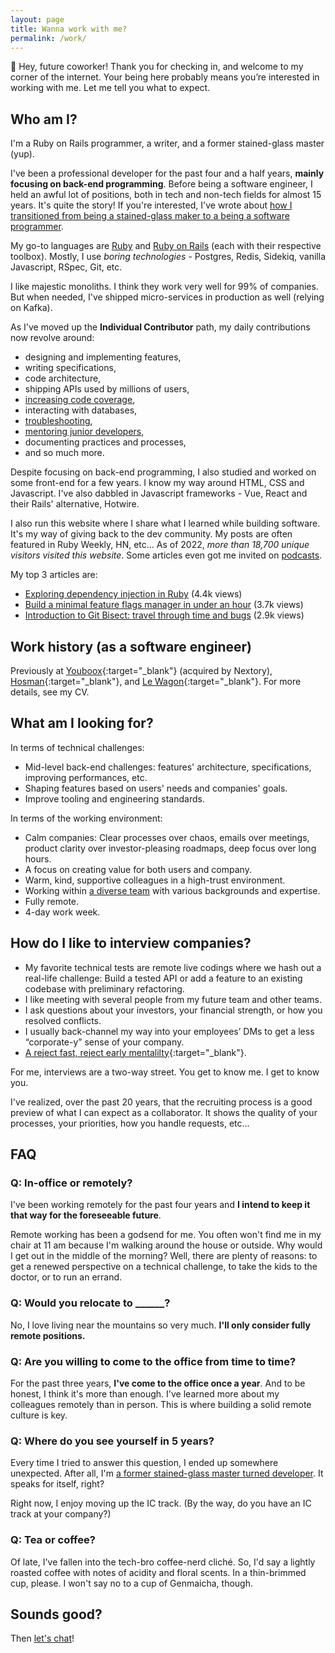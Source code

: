 ```yaml
---
layout: page
title: Wanna work with me?
permalink: /work/
---
```


👋 Hey, future coworker! Thank you for checking in, and welcome to my corner of the internet. Your being here probably means you’re interested in working with me. Let me tell you what to expect.

## Who am I?

I'm a Ruby on Rails programmer, a writer, and a former stained-glass master (yup).

I've been a professional developer for the past four and a half years, **mainly focusing on back-end programming**. Before being a software engineer, I held an awful lot of positions, both in tech and non-tech fields for almost 15 years. It's quite the story! If you're interested, I've wrote about [how I transitioned from being a stained-glass maker to a being a software programmer]({{site.baseurl}}/from-stained-glass-master-to-software-developer/).

My go-to languages are [Ruby]({{site.baseurl}}/series/ruby/) and [Ruby on Rails]({{site.baseurl}}/series/rails/) (each with their respective toolbox). Mostly, I use *boring technologies* - Postgres, Redis, Sidekiq, vanilla Javascript, RSpec, Git, etc.

I like majestic monoliths. I think they work very well for 99% of companies. But when needed, I've shipped micro-services in production as well (relying on Kafka).

As I've moved up the **Individual Contributor** path, my daily contributions now revolve around:
- designing and implementing features,
- writing specifications,
- code architecture,
- shipping APIs used by millions of users,
- [increasing code coverage]({{site.baseurl}}/series/rspec/),
- interacting with databases,
- [troubleshooting]({{site.baseurl}}/series/debugging/),
- [mentoring junior developers]({{site.baseurl}}/series/career/),
- documenting practices and processes,
- and so much more.

<!-- add some of the coolest things I've done -->

Despite focusing on back-end programming, I also studied and worked on some front-end for a few years. I know my way around HTML, CSS and Javascript. I've also dabbled in Javascript frameworks - Vue, React and their Rails' alternative, Hotwire.

I also run this website where I share what I learned while building software. It's my way of giving back to the dev community. My posts are often featured in Ruby Weekly, HN, etc... As of 2022, *more than 18,700 unique visitors visited this website*. Some articles even got me invited on [podcasts]({{site.baseurl}}/talks/).

My top 3 articles are:
- [Exploring dependency injection in Ruby]({{site.baseurl}}/dependency-injection-in-ruby/) (4.4k views)
- [Build a minimal feature flags manager in under an hour]({{site.baseurl}}/minimal-feature-flags-manager/) (3.7k views)
- [Introduction to Git Bisect: travel through time and bugs]({{site.baseurl}}/how-to-use-git-bisect/) (2.9k views)

## Work history (as a software engineer)

Previously at [Youboox](https://nextory.com/fr/){:target="\_blank"} (acquired by Nextory), [Hosman](https://www.hosman.co/){:target="\_blank"}, and [Le Wagon](https://www.lewagon.com/fr){:target="\_blank"}. For more details, see my CV.

## What am I looking for?

In terms of technical challenges:
- Mid-level back-end challenges: features' architecture, specifications, improving performances, etc.
- Shaping features based on users' needs and companies' goals.
- Improve tooling and engineering standards.

In terms of the working environment:
- Calm companies: Clear processes over chaos, emails over meetings, product clarity over investor-pleasing roadmaps, deep focus over long hours.
- A focus on creating value for both users and company.
- Warm, kind, supportive colleagues in a high-trust environment.
- Working within [a diverse team]({{site.baseurl}}/the-need-for-dei/) with various backgrounds and expertise.
- Fully remote.
- 4-day work week.

## How do I like to interview companies?

- My favorite technical tests are remote live codings where we hash out a real-life challenge: Build a tested API or add a feature to an existing codebase with preliminary refactoring.
- I like meeting with several people from my future team and other teams.
- I ask questions about your investors, your financial strength, or how you resolved conflicts.
- I usually back-channel my way into your employees’ DMs to get a less “corporate-y” sense of your company.
- [A reject fast, reject early mentalilty](https://juanitofatas.com/reject-fast-reject-early){:target="\_blank"}.

For me, interviews are a two-way street. You get to know me. I get to know you.

I've realized, over the past 20 years, that the recruiting process is a good preview of what I can expect as a collaborator. It shows the quality of your processes, your priorities, how you handle requests, etc...

## FAQ

### Q: In-office or remotely?

I've been working remotely for the past four years and **I intend to keep it that way for the foreseeable future**.

Remote working has been a godsend for me. You often won't find me in my chair at 11 am because I'm walking around the house or outside. Why would I get out in the middle of the morning? Well, there are plenty of reasons: to get a renewed perspective on a technical challenge, to take the kids to the doctor, or to run an errand.

### Q: Would you relocate to ______?

No, I love living near the mountains so very much. **I'll only consider fully remote positions.**

### Q: Are you willing to come to the office from time to time?

For the past three years, **I've come to the office once a year**. And to be honest, I think it's more than enough. I've learned more about my colleagues remotely than in person. This is where building a solid remote culture is key.

### Q: Where do you see yourself in 5 years?

Every time I tried to answer this question, I ended up somewhere unexpected. After all, I'm [a former stained-glass master turned developer]({{site.baseurl}}/from-stained-glass-master-to-software-developer/). It speaks for itself, right?

Right now, I enjoy moving up the IC track. (By the way, do you have an IC track at your company?)

### Q: Tea or coffee?

Of late, I've fallen into the tech-bro coffee-nerd cliché. So, I'd say a lightly roasted coffee with notes of acidity and floral scents. In a thin-brimmed cup, please. I won't say no to a cup of Genmaicha, though.

## Sounds good?

Then <a href="mailto:hello@remimercier.com">let's chat</a>!
